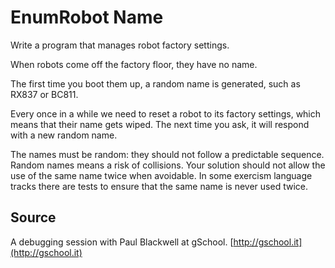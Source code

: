 # EnumRobot Name

Write a program that manages robot factory settings.

When robots come off the factory floor, they have no name.

The first time you boot them up, a random name is generated, such as
RX837 or BC811.

Every once in a while we need to reset a robot to its factory settings,
which means that their name gets wiped. The next time you ask, it will
respond with a new random name.

The names must be random: they should not follow a predictable sequence.
Random names means a risk of collisions. Your solution should not allow
the use of the same name twice when avoidable. In some exercism language
tracks there are tests to ensure that the same name is never used twice.

## Source

A debugging session with Paul Blackwell at gSchool. [http://gschool.it](http://gschool.it)
